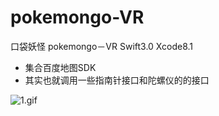 # pokemongo-VR
口袋妖怪 pokemongo－VR Swift3.0  Xcode8.1

- 集合百度地图SDK
- 其实也就调用一些指南针接口和陀螺仪的的接口

![1.gif](https://dn-dljeneju.qbox.me/1d3d83f0bc52453db179.gif)


